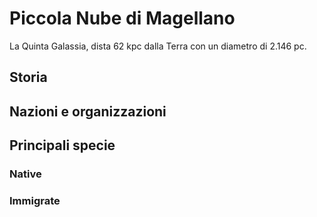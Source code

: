 # Piccola Nube di Magellano

La Quinta Galassia, dista 62 kpc dalla Terra con un diametro di 2.146 pc.

## Storia

## Nazioni e organizzazioni

## Principali specie 

### Native

### Immigrate